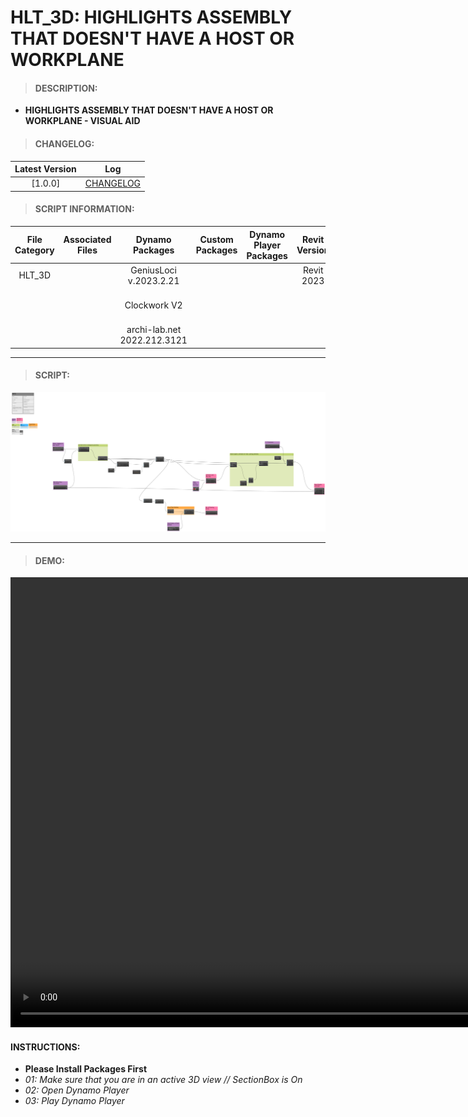 # HLT_3D: HIGHLIGHTS ASSEMBLY THAT DOESN'T HAVE A HOST OR WORKPLANE

> #### DESCRIPTION: 
- **HIGHLIGHTS ASSEMBLY THAT DOESN'T HAVE A HOST OR WORKPLANE - VISUAL AID**

> #### CHANGELOG:

| Latest Version | Log |
| :-------: | :----: | 
|[1.0.0] | [CHANGELOG](/_scripts/_project/266_HLT/ASSEMBLY/changelog/HLT_ASM_MembersHasNoWorkPlane.md) |

> #### SCRIPT INFORMATION: 

| File Category | Associated Files | Dynamo Packages | Custom Packages | Dynamo Player Packages | Revit Version | Author | Reviewed By | File Name & Location | 
| :-------: | :----: | :---: | :---: | :---: | :---: | :---: | :---: | :--: |
| HLT_3D  |  | GeniusLoci v.2023.2.21| | | Revit 2023 | Melvin Tuliao | |HLT_ASM_MembersHasNoWorkPlane V1.0.0 |
|           |  | Clockwork V2 | | | | | | (https://bimcapcom.sharepoint.com/:u:/s/BCP-Main/EajfzR5ZZspApYCRpYqw2u0BYBRpVEX63F-T-nL2m4eTEg?e=NfBab7) |                 
|           |  | archi-lab.net 2022.212.3121 |                 

----------------------------------------------------------------

> #### SCRIPT:
<img src="/_scripts/_project/266_HLT/ASSEMBLY/images/HLT_ASM_MembersHasNoWorkPlane.png">



------------------------------------------------------------------
> #### **DEMO**: 

<video width="1280" height="720" controls>
 <source src="/_scripts/_project/266_HLT/ASSEMBLY/demo/HLT_ASM_MembersHasNoWorkPlane.mp4" type="video/mp4">
</video>

#### INSTRUCTIONS: 
- **Please Install Packages First**
- *01: Make sure that you are in an active 3D view // SectionBox is On*
- *02: Open Dynamo Player*
- *03: Play Dynamo Player*